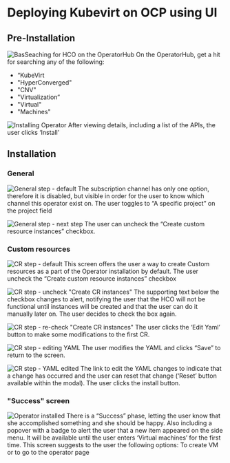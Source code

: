 # Deploying Kubevirt on OCP using UI

## Pre-Installation

![BasSeaching for HCO on the OperatorHub](img/1-01.png)
On the OperatorHub, get a hit for searching any of the following:
 - “KubeVirt
 - "HyperConverged"
 - "CNV"
 - "Virtualization”
 - "Virtual"
 - "Machines"

![Installing Operator](img/1-02.png)
After viewing details, including a list of the APIs, the user clicks ‘Install’



## Installation

### General

![General step - default](img/2-00.png)
The subscription channel has only one option, therefore it is disabled, but visible in order for the user to know which channel this operator exist on.
The user toggles to “A specific project” on the project field

![General step - next step](img/2-01.png)
The user can uncheck the “Create custom resource instances” checkbox.

### Custom resources

![CR step - default](img/2-10.png)
This screen offers the user a way to create Custom resources as a part of the Operator installation by default.
The user uncheck the “Create custom resource instances” checkbox

![CR step - uncheck "Create CR instances"](img/2-11.png)
The supporting text below the checkbox changes to alert, notifying the user that the HCO will not be functional until instances will be created and that the user can do it manually later on.
The user decides to check the box again.

![CR step - re-check "Create CR instances"](img/2-12.png)
The user clicks the ‘Edit Yaml’ button to make some modifications to the first CR.

![CR step - editing YAML](img/2-13.png)
The user modifies the YAML and clicks “Save” to return to the screen.

![CR step - YAML edited](img/2-14.png)
The link to edit the YAML changes to indicate that a change has occurred and the user can reset that change (‘Reset’ button available within the modal). 
The user clicks the install button.

### "Success" screen
![Operator installed](img/2-20.png)
There is a “Success” phase, letting the user know that she accomplished something and she should be happy.
Also including a popover with a badge to alert the user that a new item appeared on the side menu.
It will be available until the user enters ‘Virtual machines’ for the first time.
This screen suggests to the user the following options: To create VM or to go to the operator page
